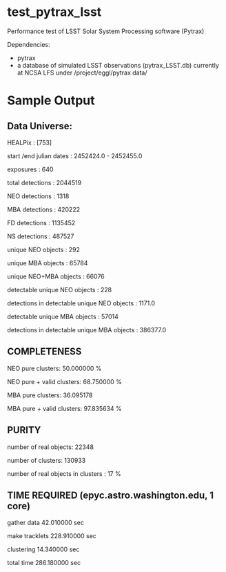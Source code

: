 # test_pytrax_lsst
Performance test of LSST Solar System Processing software (Pytrax)

Dependencies: 
* pytrax 
* a database of simulated LSST observations (pytrax_LSST.db) currently at NCSA LFS under /project/eggl/pytrax
data/



# Sample Output

## Data Universe:

HEALPix :  [753]

start /end julian dates :  2452424.0  -  2452455.0

exposures :  640

total detections :  2044519

NEO detections :  1318

MBA detections :  420222

FD detections :  1135452

NS detections :  487527

unique NEO objects :  292

unique MBA objects :  65784

unique NEO+MBA objects :  66076

detectable unique NEO objects :  228

detections in detectable unique NEO objects :  1171.0

detectable unique MBA objects :  57014

detections in detectable unique MBA objects :  386377.0

## COMPLETENESS
 NEO pure clusters: 50.000000 %
 
 NEO pure + valid clusters: 68.750000 %
 
 MBA pure clusters: 36.095178
 
 MBA pure + valid clusters: 97.835634 %
 
## PURITY
 number of real objects: 22348 
 
 number of clusters: 130933
 
 number of real objects in clusters : 17 %
 
## TIME REQUIRED (epyc.astro.washington.edu, 1 core)
 gather data 42.010000 sec
 
 make tracklets 228.910000 sec
 
 clustering 14.340000 sec
 
 total time 286.180000 sec
